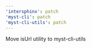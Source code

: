```yaml
---
'intersphinx': patch
'myst-cli': patch
'myst-cli-utils': patch
---
```


Move isUrl utility to myst-cli-utils
